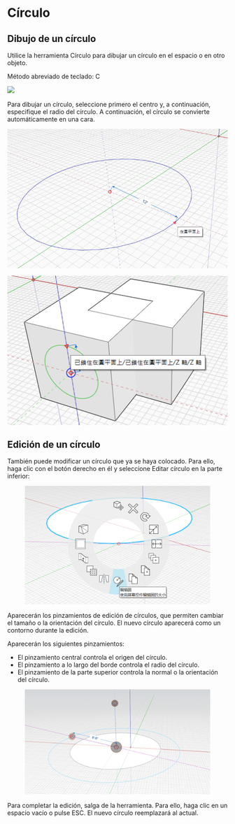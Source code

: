 # Círculo 

## Dibujo de un círculo

Utilice la herramienta Círculo para dibujar un círculo en el espacio o en otro objeto.

Método abreviado de teclado: C

![](../.gitbook/assets/circle\_toolbar.png)

Para dibujar un círculo, seleccione primero el centro y, a continuación, especifique el radio del círculo. A continuación, el círculo se convierte automáticamente en una cara.

![](../.gitbook/assets/circle1.png)

![](../.gitbook/assets/circle2.png)

## Edición de un círculo

También puede modificar un círculo que ya se haya colocado. Para ello, haga clic con el botón derecho en él y seleccione Editar círculo en la parte inferior:

<figure><img src="../.gitbook/assets/EditCircle1.png" alt=""><figcaption></figcaption></figure>

Aparecerán los pinzamientos de edición de círculos, que permiten cambiar el tamaño o la orientación del círculo. El nuevo círculo aparecerá como un contorno durante la edición.

Aparecerán los siguientes pinzamientos:

* El pinzamiento central controla el origen del círculo.
* El pinzamiento a lo largo del borde controla el radio del círculo.
* El pinzamiento de la parte superior controla la normal o la orientación del círculo.

<figure><img src="../.gitbook/assets/image (2) (2).png" alt=""><figcaption></figcaption></figure>

Para completar la edición, salga de la herramienta. Para ello, haga clic en un espacio vacío o pulse ESC. El nuevo círculo reemplazará al actual.
